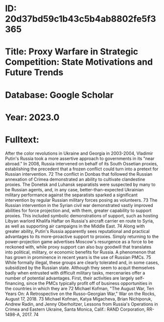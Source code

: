 # ID: 20d37bd59c1b43c5b4ab8802fe5f3365
# Title: Proxy Warfare in Strategic Competition: State Motivations and Future Trends
# Database: Google Scholar
# Year: 2023.0
# Fulltext:
After the color revolutions in Ukraine and Georgia in 2003-2004, Vladimir Putin's Russia took a more assertive approach to governments in its "near abroad."
In 2008, Russia intervened on behalf of its South Ossetian proxies, establishing the precedent that a frozen conflict could turn into a pretext for Russian intervention.
72 The conflict in Donbas that followed the Russian annexation of Crimea demonstrated an ability to cultivate clandestine proxies.
The Donetsk and Luhansk separatists were suspected by many to be Russian agents, and, in any case, better-than-expected Ukrainian military performance against the separatists sparked a significant intervention by regular Russian military forces posing as volunteers.
73 The Russian intervention in the Syrian civil war demonstrated vastly improved abilities for force projection and, with them, greater capability to support proxies.
This included symbolic demonstrations of support, such as hosting Libyan warlord Khalifa Haftar on Russia's aircraft carrier en route to Syria, as well as supporting air campaigns in the Middle East.
74 Along with greater ability, Putin's Russia apparently sees reputational and practical advantages to its more-proactive support to proxies.
Simply returning to the power-projection game advertises Moscow's resurgence as a force to be reckoned with, while proxy support can also buy goodwill that translates into political, military, or economic benefits for Russia.
A phenomenon that has grown in prominence in recent years is the use of Russian PMCs.
75 While formally illegal, these groups are clearly tolerated and, in some cases, subsidized by the Russian state.
Although they seem to acquit themselves badly when entrusted with difficult military tasks, mercenaries offer a number of potential advantages.
First, their activities are largely self-financing, since the PMCs typically profit off of business opportunities in the countries in which they are 72 Michael Kofman, "The August War, Ten Years On: A Retrospective on the Russo-Georgian War," War on the Rocks, August 17, 2018.
73 Michael Kofman, Katya Migacheva, Brian Nichiporuk, Andrew Radin, and Jenny Oberholtzer, Lessons from Russia's Operations in Crimea and Eastern Ukraine, Santa Monica, Calif.: RAND Corporation, RR-1498-A, 2017.
74  